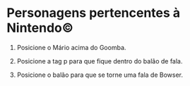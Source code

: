 #   Personagens pertencentes à Nintendo©

1. Posicione o Mário acima do Goomba.

2. Posicione a tag p para que fique dentro do balão de fala.

3. Posicione o balão para que se torne uma fala de Bowser.